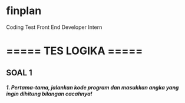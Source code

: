 # finplan
Coding Test Front End Developer Intern

# ===== TES LOGIKA =====

## SOAL 1
##### 1. Pertama-tama, jalankan kode program dan masukkan angka yang ingin dihitung bilangan cacahnya!
   

